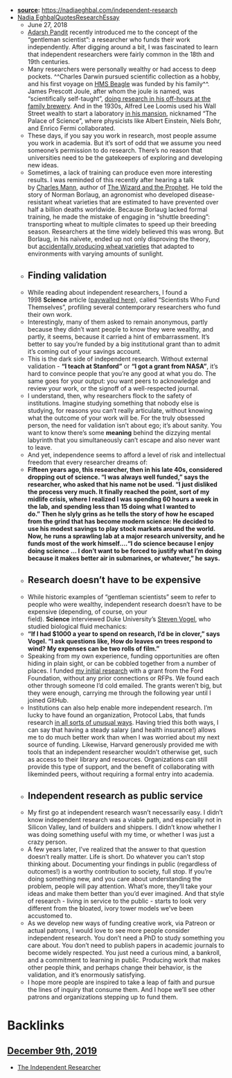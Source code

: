 - **[source](<source.md>):** https://nadiaeghbal.com/independent-research
- [Nadia Eghbal](<Nadia Eghbal.md>)[Quotes](<Quotes.md>)[Research](<Research.md>)[Essay](<Essay.md>)
    - June 27, 2018
    - [Adarsh Pandit](https://twitter.com/adarshp) recently introduced me to the concept of the “gentleman scientist”: a researcher who funds their work independently. After digging around a bit, I was fascinated to learn that independent researchers were fairly common in the 18th and 19th centuries.
    - Many researchers were personally wealthy or had access to deep pockets. ^^Charles Darwin pursued scientific collection as a hobby, and his first voyage on [HMS Beagle](https://en.wikipedia.org/wiki/Charles_Darwin[Survey_voyage_on_HMS_Beagle](<Survey_voyage_on_HMS_Beagle.md>)) was funded by his family^^. James Prescott Joule, after whom the joule is named, was “scientifically self-taught”, [doing research in his off-hours at the family brewery](https://books.google.com/books?id=i0XbtpXmcUsC&lpg=PA144&ots=bf4yeXsp0f&d&pg=PA144[v](<v.md>)=onepage&q&f=false). And in the 1930s, Alfred Lee Loomis used his Wall Street wealth to start a laboratory [in his mansion](https://en.wikipedia.org/wiki/Alfred_Lee_Loomis[Laboratory_at_Tuxedo_Park](<Laboratory_at_Tuxedo_Park.md>)), nicknamed “The Palace of Science”, where physicists like Albert Einstein, Niels Bohr, and Enrico Fermi collaborated.
    - These days, if you say you work in research, most people assume you work in academia. But it’s sort of odd that we assume you need someone’s permission to do research. There’s no reason that universities need to be the gatekeepers of exploring and developing new ideas.
    - Sometimes, a lack of training can produce even more interesting results. I was reminded of this recently after hearing a talk by [Charles Mann](https://twitter.com/CharlesCMann), author of [The Wizard and the Prophet](https://www.amazon.com/Wizard-Prophet-Remarkable-Scientists-Tomorrows/dp/0307961699). He told the story of Norman Borlaug, an agronomist who developed disease-resistant wheat varieties that are estimated to have prevented over half a billion deaths worldwide. Because Borlaug lacked formal training, he made the mistake of engaging in “shuttle breeding”: transporting wheat to multiple climates to speed up their breeding season. Researchers at the time widely believed this was wrong. But Borlaug, in his naïvete, ended up not only disproving the theory, but [accidentally producing wheat varieties](https://en.wikipedia.org/wiki/Norman_Borlaug[Double_wheat_season](<Double_wheat_season.md>)) that adapted to environments with varying amounts of sunlight.
    - ## Finding validation
    - While reading about independent researchers, I found a 1998 __Science__ article ([paywalled here](http://science.sciencemag.org/content/279/5348/178.summary)), called “Scientists Who Fund Themselves”, profiling several contemporary researchers who fund their own work.
    - Interestingly, many of them asked to remain anonymous, partly because they didn’t want people to know they were wealthy, and partly, it seems, because it carried a hint of embarrassment. It’s better to say you’re funded by a big institutional grant than to admit it’s coming out of your savings account.
    - This is the dark side of independent research. Without external validation - __“I teach at Stanford”__ or __“I got a grant from NASA”__, it’s hard to convince people that you’re any good at what you do. The same goes for your output: you want peers to acknowledge and review your work, or the signoff of a well-respected journal.
    - I understand, then, why researchers flock to the safety of institutions. Imagine studying something that nobody else is studying, for reasons you can’t really articulate, without knowing what the outcome of your work will be. For the truly obsessed person, the need for validation isn’t about ego; it’s about sanity. You want to know there’s some __meaning__ behind the dizzying mental labyrinth that you simultaneously can’t escape and also never want to leave.
    - And yet, independence seems to afford a level of risk and intellectual freedom that every researcher dreams of:
    - __Fifteen years ago, this researcher, then in his late 40s, considered dropping out of science. “I was always well funded,” says the researcher, who asked that his name not be used. “I just disliked the process very much. It finally reached the point, sort of my midlife crisis, where **I realized I was spending 60 hours a week in the lab, and spending less than 15 doing what I wanted to do.”** Then he slyly grins as he tells the story of how he escaped from the grind that has become modern science: He decided to use his modest savings to play stock markets around the world. Now, he runs a sprawling lab at a major research university, and he funds most of the work himself….**“I do science because I enjoy doing science … I don’t want to be forced to justify what I’m doing because it makes better air in submarines, or whatever,” he says.**__
    - ## Research doesn’t have to be expensive
    - While historic examples of “gentleman scientists” seem to refer to people who were wealthy, independent research doesn’t have to be expensive (depending, of course, on your field). __Science__ interviewed Duke University’s [Steven Vogel](https://en.wikipedia.org/wiki/Steven_Vogel), who studied biological fluid mechanics:
    - __“If I had $1000 a year to spend on research, I’d be in clover,” says Vogel. “I ask questions like, How do leaves on trees respond to wind? My expenses can be two rolls of film.”__
    - Speaking from my own experience, funding opportunities are often hiding in plain sight, or can be cobbled together from a number of places. I funded [my initial research](https://nadiaeghbal.com/oss) with a grant from the Ford Foundation, without any prior connections or RFPs. We found each other through someone I’d cold emailed. The grants weren’t big, but they were enough, carrying me through the following year until I joined GitHub.
    - Institutions can also help enable more independent research. I’m lucky to have found an organization, Protocol Labs, that funds research [in all sorts of unusual ways](https://protocol.ai/blog/ann-research-rfp/). Having tried this both ways, I can say that having a steady salary (and health insurance!) allows me to do much better work than when I was worried about my next source of funding. Likewise, Harvard generously provided me with tools that an independent researcher wouldn’t otherwise get, such as access to their library and resources. Organizations can still provide this type of support, and the benefit of collaborating with likeminded peers, without requiring a formal entry into academia.
    - ## Independent research as public service
    - My first go at independent research wasn’t necessarily easy. I didn’t know independent research was a viable path, and especially not in Silicon Valley, land of builders and shippers. I didn’t know whether I was doing something useful with my time, or whether I was just a crazy person.
    - A few years later, I’ve realized that the answer to that question doesn’t really matter. Life is short. Do whatever you can’t stop thinking about. Documenting your findings in public (regardless of outcomes!) is a worthy contribution to society, full stop. If you’re doing something new, and you care about understanding the problem, people will pay attention. What’s more, they’ll take your ideas and make them better than you’d ever imagined. And that style of research - living in service to the public - starts to look very different from the bloated, ivory tower models we’ve been accustomed to.
    - As we develop new ways of funding creative work, via Patreon or actual patrons, I would love to see more people consider independent research. You don’t need a PhD to study something you care about. You don’t need to publish papers in academic journals to become widely respected. You just need a curious mind, a bankroll, and a commitment to learning in public. Producing work that makes other people think, and perhaps change their behavior, is the validation, and it’s enormously satisfying.
    - I hope more people are inspired to take a leap of faith and pursue the lines of inquiry that consume them. And I hope we’ll see other patrons and organizations stepping up to fund them.

# Backlinks
## [December 9th, 2019](<December 9th, 2019.md>)
- [The Independent Researcher](<The Independent Researcher.md>)


